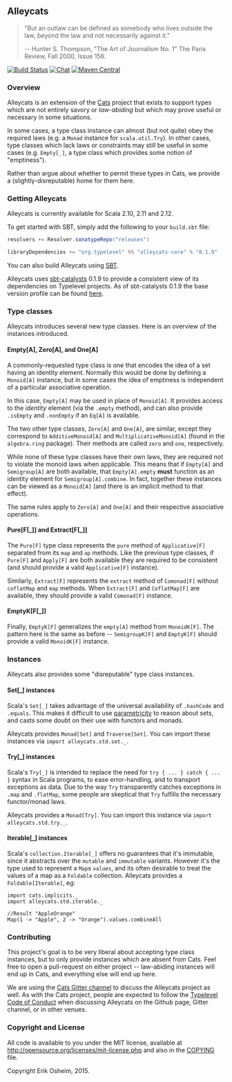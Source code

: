 ## Alleycats

> "But an outlaw can be defined as somebody who lives outside the law,
> beyond the law and not necessarily against it."
>
> -- Hunter S. Thompson, "The Art of Journalism No. 1"
>    The Paris Review, Fall 2000, Issue 156.

[![Build Status](https://api.travis-ci.org/non/alleycats.png)](https://travis-ci.org/non/alleycats)
[![Chat](https://badges.gitter.im/Join%20Chat.svg)](https://gitter.im/non/alleycats)
[![Maven Central](https://img.shields.io/maven-central/v/org.typelevel/alleycats_2.11.svg)](https://maven-badges.herokuapp.com/maven-central/org.typelevel/alleycats_2.11)

### Overview

Alleycats is an extension of the [Cats](http://github.com/non/cats)
project that exists to support types which are not entirely savory or
*law-abiding* but which may prove useful or necessary in some
situations.

In some cases, a type class instance can almost (but not quite) obey
the required laws (e.g. a `Monad` instance for `scala.util.Try`). In
other cases, type classes which lack laws or constraints may still be
useful in some cases (e.g. `Empty[_]`, a type class which provides
some notion of "emptiness").

Rather than argue about whether to permit these types in Cats, we
provide a (slightly-disreputable) home for them here.

### Getting Alleycats

Alleycats is currently available for Scala 2.10, 2.11 and 2.12.

To get started with SBT, simply add the following to your `build.sbt`
file:

```scala
resolvers += Resolver.sonatypeRepo("releases")

libraryDependencies += "org.typelevel" %% "alleycats-core" % "0.1.9"
```

You can also build Alleycats using
[SBT](http://www.scala-sbt.org/0.13/tutorial/index.html).

Alleycats uses [sbt-catalysts][] 0.1.9 to provide a consistent view of
its dependencies on Typelevel projects. As of sbt-catalysts 0.1.9 the
base version profile can be found [here][typelevel-deps].

[sbt-catalysts]: https://github.com/typelevel/sbt-catalysts
[typelevel-deps]: https://github.com/typelevel/sbt-catalysts/blob/master/src/main/scala/org/typelevel/TypelevelDeps.scala


### Type classes

Alleycats introduces several new type classes. Here is an overview of
the instances introduced.

#### Empty[A], Zero[A], and One[A]

A commonly-requested type class is one that encodes the idea of a set
having an identity element. Normally this would be done by defining a
`Monoid[A]` instance, but in some cases the idea of emptiness is
independent of a particular associative operation.

In this case, `Empty[A]` may be used in place of `Monoid[A]`. It
provides access to the *identity* element (via the `.empty` method),
and can also provide `.isEmpty` and `.nonEmpty` if an `Eq[A]` is
available.

The two other type classes, `Zero[A]` and `One[A]`, are similar,
except they correspond to `AdditiveMonoid[A]` and
`MultiplicativeMonoid[A]` (found in the `algebra.ring` package). Their
methods are called `zero` and `one`, respectively.

While none of these type classes have their own laws, they are
required not to violate the monoid laws when applicable. This means
that if `Empty[A]` and `Semigroup[A]` are both available, that
`Empty[A].empty` **must** function as an identity element for
`Semigroup[A].combine`. In fact, together these instances can be
viewed as a `Monoid[A]` (and there is an implicit method to that
effect).

The same rules apply to `Zero[A]` and `One[A]` and their respective
associative operations.

#### Pure[F[\_]] and Extract[F[\_]]

The `Pure[F]` type class represents the `pure` method of
`Applicative[F]` separated from its `map` and `ap` methods. Like the
previous type classes, if `Pure[F]` and `Apply[F]` are both available
they are required to be consistent (and should provide a valid
`Applicative[F]` instance).

Similarly, `Extract[F]` represents the `extract` method of
`Comonad[F]` without `coflatMap` and `map` methods. When `Extract[F]`
and `CoflatMap[F]` are available, they should provide a valid
`Comonad[F]` instance.

#### EmptyK[F[\_]]

Finally, `EmptyK[F]` generalizes the `empty[A]` method from
`MonoidK[F]`. The pattern here is the same as before --
`SemigroupK[F]` and `EmptyK[F]` should provide a valid `MonoidK[F]`
instance.

### Instances

Alleycats also provides some "disreputable" type class instances.

#### Set[\_] instances

Scala's `Set[_]` takes advantage of the universal availability of
`.hashCode` and `.equals`. This makes it difficult to use
[parametricity](http://failex.blogspot.jp/2013/06/fake-theorems-for-free.html)
to reason about sets, and casts some doubt on their use with functors
and monads.

Alleycats provides `Monad[Set]` and `Traverse[Set]`. You can import
these instances via `import alleycats.std.set._`.

#### Try[\_] instances

Scala's `Try[_]` is intended to replace the need for `try { ... }
catch { ... }` syntax in Scala programs, to ease error-handling, and
to transport exceptions as data. Due to the way `Try` transparently
catches exceptions in `.map` and `.flatMap`, some people are skeptical
that `Try` fulfills the necessary functor/monad laws.

Alleycats provides a `Monad[Try]`. You can import this instance via
`import alleycats.std.try._`.

#### Iterable[\_] instances

Scala's `collection.Iterable[_]` offers no guarantees that it's immutable, 
since it abstracts over the `mutable` and `immutable` variants. However it's 
the type used to represent a `Map`s `values`, and its often desirable to treat the 
values of a map as a `Foldable` collection. Alleycats provides a `Foldable[Iterable]`, eg:

```
import cats.implicits._
import alleycats.std.iterable._

//Result "AppleOrange"
Map(1 -> "Apple", 2 -> "Orange").values.combineAll
```

### Contributing

This project's goal is to be very liberal about accepting type class
instances, but to only provide instances which are absent from
Cats. Feel free to open a pull-request on either project --
law-abiding instances will end up in Cats, and everything else will
end up here.

We are using the [Cats Gitter channel](https://gitter.im/non/cats) to
discuss the Alleycats project as well. As with the Cats project,
people are expected to follow the
[Typelevel Code of Conduct](http://typelevel.org/conduct.html) when
discussing Alleycats on the Github page, Gitter channel, or in other
venues.

### Copyright and License

All code is available to you under the MIT license, available at
http://opensource.org/licenses/mit-license.php and also in the
[COPYING](COPYING) file.

Copyright Erik Osheim, 2015.
